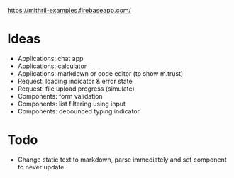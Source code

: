 https://mithril-examples.firebaseapp.com/

# Ideas

- Applications: chat app
- Applications: calculator
- Applications: markdown or code editor (to show m.trust)
- Request: loading indicator & error state
- Request: file upload progress (simulate)
- Components: form validation
- Components: list filtering using input
- Components: debounced typing indicator

# Todo

- Change static text to markdown, parse immediately and set component to never update.
